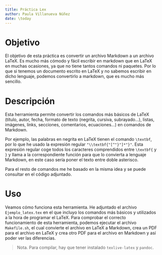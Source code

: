 ```yaml
---
title: Práctica Lex
author: Paula Villanueva Núñez
date: \today
---
```


# Objetivo

El objetivo de esta práctica es convertir un archivo Markdown a un archivo LaTeX. Es mucho más cómodo y fácil escribir en markdown 
que en LaTeX en muchas ocasiones, ya que no tiene tantos comandos ni paquetes. Por lo que si tenemos un documento escrito en LaTeX
y no sabemos escribir en dicho lenguaje, podemos convertirlo a markdown, que es mucho más sencillo.

# Descripción
Esta herramienta permite convertir los comandos más básicos de LaTeX (título, autor, fecha, formato de texto (negrita, cursiva, subrayado...), listas, imágenes, links, secciones, comentarios, ecuaciones...) en comandos de Markdown.

Por ejemplo, las palabras en negrita en LaTeX tienen el comando `\textbf`, por lo que he usado la expresión regular
`"\\textbf{"[^"}"]*"}"`. Esta expresión regular coge todos los caracteres comprendidos entre `\textbf{` y `}` y llama a la correspondiente función para que lo convierta a lenguaje Markdown, en este caso sería poner el texto entre doble asterisco.

Para el resto de comandos me he basado en la misma idea y se puede consultar en el código adjuntado.

# Uso

Veamos cómo funciona esta herramienta. He adjuntado el archivo `Ejemplo_latex.tex` en el que incluyo los comandos más básicos y utilizados a la hora de programar el LaTeX. Para comprobar el correcto funcionamiento de esta herramienta, podemos ejecutar el archivo `Makefile.sh`, el cual convierte el archivo en LaTeX a Markdown, crea un PDF para el archivo en LaTeX y crea otro PDF para el archivo en Markdown y así poder ver las diferencias.

> Nota. Para compilar, hay que tener instalado `texlive-latex` y `pandoc`.